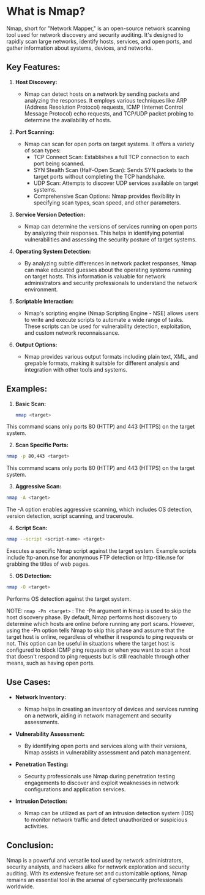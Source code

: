 # What is Nmap?

Nmap, short for "Network Mapper," is an open-source network scanning tool used for network discovery and security auditing. It's designed to rapidly scan large networks, identify hosts, services, and open ports, and gather information about systems, devices, and networks.

## Key Features:

1. **Host Discovery:**
   - Nmap can detect hosts on a network by sending packets and analyzing the responses. It employs various techniques like ARP (Address Resolution Protocol) requests, ICMP (Internet Control Message Protocol) echo requests, and TCP/UDP packet probing to determine the availability of hosts.

2. **Port Scanning:**
   - Nmap can scan for open ports on target systems. It offers a variety of scan types:
     - TCP Connect Scan: Establishes a full TCP connection to each port being scanned.
     - SYN Stealth Scan (Half-Open Scan): Sends SYN packets to the target ports without completing the TCP handshake.
     - UDP Scan: Attempts to discover UDP services available on target systems.
     - Comprehensive Scan Options: Nmap provides flexibility in specifying scan types, scan speed, and other parameters.

3. **Service Version Detection:**
   - Nmap can determine the versions of services running on open ports by analyzing their responses. This helps in identifying potential vulnerabilities and assessing the security posture of target systems.

4. **Operating System Detection:**
   - By analyzing subtle differences in network packet responses, Nmap can make educated guesses about the operating systems running on target hosts. This information is valuable for network administrators and security professionals to understand the network environment.

5. **Scriptable Interaction:**
   - Nmap's scripting engine (Nmap Scripting Engine - NSE) allows users to write and execute scripts to automate a wide range of tasks. These scripts can be used for vulnerability detection, exploitation, and custom network reconnaissance.

6. **Output Options:**
   - Nmap provides various output formats including plain text, XML, and grepable formats, making it suitable for different analysis and integration with other tools and systems.

## Examples:

1. **Basic Scan:**
   ```bash
   nmap <target> 
   ```
This command scans only ports 80 (HTTP) and 443 (HTTPS) on the target system.

2. **Scan Specific Ports:**
```bash
nmap -p 80,443 <target>
```
This command scans only ports 80 (HTTP) and 443 (HTTPS) on the target system.

3. **Aggressive Scan:**
```bash
nmap -A <target>
```
The -A option enables aggressive scanning, which includes OS detection, version detection, script scanning, and traceroute.

4. **Script Scan:**
```bash
nmap --script <script-name> <target>
```
Executes a specific Nmap script against the target system. Example scripts include ftp-anon.nse for anonymous FTP detection or http-title.nse for grabbing the titles of web pages.

5. **OS Detection:**
```bash
nmap -O <target>
```
Performs OS detection against the target system.

NOTE: `nmap -Pn <target>` : The -Pn argument in Nmap is used to skip the host discovery phase. By default, Nmap performs host discovery to determine which hosts are online before running any port scans. However, using the -Pn option tells Nmap to skip this phase and assume that the target host is online, regardless of whether it responds to ping requests or not. This option can be useful in situations where the target host is configured to block ICMP ping requests or when you want to scan a host that doesn't respond to ping requests but is still reachable through other means, such as having open ports.

## Use Cases:

- **Network Inventory:**
  - Nmap helps in creating an inventory of devices and services running on a network, aiding in network management and security assessments.

- **Vulnerability Assessment:**
  - By identifying open ports and services along with their versions, Nmap assists in vulnerability assessment and patch management.

- **Penetration Testing:**
  - Security professionals use Nmap during penetration testing engagements to discover and exploit weaknesses in network configurations and application services.

- **Intrusion Detection:**
  - Nmap can be utilized as part of an intrusion detection system (IDS) to monitor network traffic and detect unauthorized or suspicious activities.

## Conclusion:

Nmap is a powerful and versatile tool used by network administrators, security analysts, and hackers alike for network exploration and security auditing. With its extensive feature set and customizable options, Nmap remains an essential tool in the arsenal of cybersecurity professionals worldwide.


 
